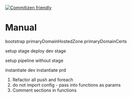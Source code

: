 [![Commitizen friendly](https://img.shields.io/badge/commitizen-friendly-brightgreen.svg)](http://commitizen.github.io/cz-cli/)

# Manual

bootstrap
primaryDomainHostedZone
primaryDomainCerts

setup stage
deploy dev stage

setup pipeline without stage

instantiate dev
instantiate prd

1. Refactor all push and foreach
2. do not import config - pass into functions as params
3. Comment sections in functions